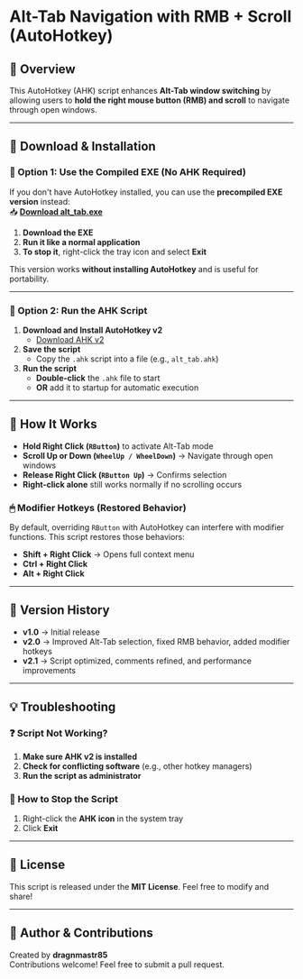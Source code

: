 # Alt-Tab Navigation with RMB + Scroll (AutoHotkey)

## 🚀 Overview
This AutoHotkey (AHK) script enhances **Alt-Tab window switching** by allowing users to **hold the right mouse button (RMB) and scroll** to navigate through open windows.

---

## 🔧 **Download & Installation**
### **🔹 Option 1: Use the Compiled EXE (No AHK Required)**
If you don't have AutoHotkey installed, you can use the **precompiled EXE version** instead:  
📥 **[Download alt_tab.exe](https://github.com/dragnmastr85/AltTab-RMB-Script/blob/ee9093dac7ed6a437aab8270f42230cd07ad1efe/alt%20tab.exe)**  

1. **Download the EXE**  
2. **Run it like a normal application**  
3. **To stop it**, right-click the tray icon and select **Exit**  

This version works **without installing AutoHotkey** and is useful for portability.

---

### **🔹 Option 2: Run the AHK Script**
1. **Download and Install AutoHotkey v2**  
   - [Download AHK v2](https://www.autohotkey.com/)  
2. **Save the script**  
   - Copy the `.ahk` script into a file (e.g., `alt_tab.ahk`)  
3. **Run the script**  
   - **Double-click** the `.ahk` file to start  
   - **OR** add it to startup for automatic execution  

---

## 📜 **How It Works**
- **Hold Right Click (`RButton`)** to activate Alt-Tab mode  
- **Scroll Up or Down (`WheelUp / WheelDown`)** → Navigate through open windows  
- **Release Right Click (`RButton Up`)** → Confirms selection  
- **Right-click alone** still works normally if no scrolling occurs  

### **🖱 Modifier Hotkeys (Restored Behavior)**
By default, overriding `RButton` with AutoHotkey can interfere with modifier functions. This script restores those behaviors:
- **Shift + Right Click** → Opens full context menu  
- **Ctrl + Right Click** 
- **Alt + Right Click** 

---

## 🔄 Version History
- **v1.0** → Initial release  
- **v2.0** → Improved Alt-Tab selection, fixed RMB behavior, added modifier hotkeys  
- **v2.1** → Script optimized, comments refined, and performance improvements  

---

## 💡 Troubleshooting
### **❓ Script Not Working?**
1. **Make sure AHK v2 is installed**  
2. **Check for conflicting software** (e.g., other hotkey managers)  
3. **Run the script as administrator**  

### **🔄 How to Stop the Script**
1. Right-click the **AHK icon** in the system tray  
2. Click **Exit**  

---

## 📜 License
This script is released under the **MIT License**. Feel free to modify and share!

---

## 🎯 Author & Contributions
Created by **dragnmastr85**  
Contributions welcome! Feel free to submit a pull request.  
